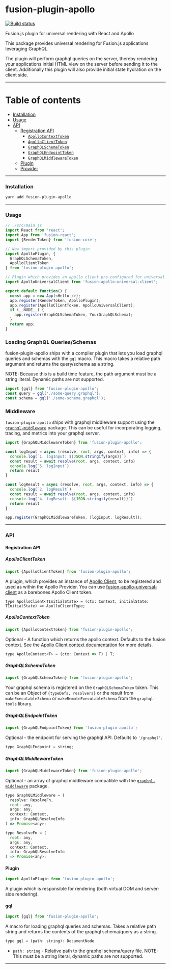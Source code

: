 # fusion-plugin-apollo

[![Build status](https://badge.buildkite.com/2ac76cfb209dae257969b7464a2c90834ed82705cfd5bfcc52.svg?branch=master)](https://buildkite.com/uberopensource/fusion-plugin-apollo)

Fusion.js plugin for universal rendering with React and Apollo

This package provides universal rendering for Fusion.js applications leveraging GraphQL. 

The plugin will perform graphql queries on the server, thereby rendering your applications initial HTML view on the server before sending it to the client. Additionally this plugin will also provide initial state hydration on the client side.

---

# Table of contents

- [Installation](#installation)
- [Usage](#usage)
- [API](#api)
  - [Registration API](#registration-api)
    - [`ApolloContextToken`](#apollocontexttoken)
    - [`ApolloClientToken`](#apolloclienttoken)
    - [`GraphQLSchemaToken`](#graphqlschematoken)
    - [`GraphQLEndpointToken`](#graphqlendpointtoken)
    - [`GraphQLMiddlewareToken`](#graphqlmiddlewaretoken)
  - [Plugin](#plugin)
  - [Provider](#providers)

---

### Installation

```sh
yarn add fusion-plugin-apollo
```

---

### Usage

```js
// ./src/main.js
import React from 'react';
import App from 'fusion-react';
import {RenderToken} from 'fusion-core';

// New import provided by this plugin
import ApolloPlugin, {
  GraphQLSchemaToken, 
  ApolloClientToken
} from 'fusion-plugin-apollo';

// Plugin which provides an apollo client pre-configured for universal rendering
import ApolloUniversalClient from 'fusion-apollo-universal-client';

export default function() {
  const app = new App(<Hello />);
  app.register(RenderToken, ApolloPlugin);
  app.register(ApolloClientToken, ApolloUniversalClient);
  if (__NODE__) {
    app.register(GraphQLSchemaToken, YourGraphQLSchema);
  }
  return app;
}
```

### Loading GraphQL Queries/Schemas

fusion-plugin-apollo ships with a compiler plugin that lets you load graphql queries and schemas with the `gql` macro. 
This macro takes a relative path argument and returns the query/schema as a string. 

NOTE: Because this is a build time feature, the path argument must be a string literal. Dynamic paths are not supported.

```js
import {gql} from 'fusion-plugin-apollo';
const query = gql('./some-query.graphql');
const schema = gql('./some-schema.graphql');
```

### Middleware

`fusion-plugin-apollo` ships with graphql middleware support using the [`graphql-middleware`](https://github.com/prisma/graphql-middleware/) package. This can be useful for incorporating logging, tracing, and metrics into your graphql server.

```js
import {GraphQLMiddlewareToken} from 'fusion-plugin-apollo';

const logInput = async (resolve, root, args, context, info) => {
  console.log(`1. logInput: ${JSON.stringify(args)}`)
  const result = await resolve(root, args, context, info)
  console.log(`5. logInput`)
  return result
}

const logResult = async (resolve, root, args, context, info) => {
  console.log(`2. logResult`)
  const result = await resolve(root, args, context, info)
  console.log(`4. logResult: ${JSON.stringify(result)}`)
  return result
}

app.register(GraphQLMiddlewareToken, [logInput, logResult]);
```

---

### API

#### Registration API

##### ApolloClientToken

```js
import {ApolloClientToken} from 'fusion-plugin-apollo';
```

A plugin, which provides an instance of [Apollo Client](https://www.apollographql.com/docs/react/api/apollo-client.html), to be registered and used as within the Apollo Provider. You can use [fusion-apollo-universal-client](https://github.com/fusionjs/fusion-apollo-universal-client) as a barebones Apollo Client token.

```flow
type ApolloClient<TInitialState> = (ctx: Context, initialState: TInitialState) => ApolloClientType;
```

##### ApolloContextToken

```js
import {ApolloContextToken} from 'fusion-plugin-apollo';
```

Optional - A function which returns the apollo context. Defaults to the fusion context. See the [Apollo Client context documentation](https://www.apollographql.com/docs/apollo-server/v2/essentials/data.html#context) for more details.

```js
type ApolloContext<T> = (ctx: Context => T) | T;
```

##### GraphQLSchemaToken

```js
import {GraphQLSchemaToken} from 'fusion-plugin-apollo';
```

Your graphql schema is registered on the `GraphQLSchemaToken` token. This can be an Object of `{typeDefs, resolvers}` or the result from `makeExecutableSchema` or `makeRemoteExecutableSchema` from the `graphql-tools` library.

##### GraphQLEndpointToken

```js
import {GraphQLEndpointToken} from 'fusion-plugin-apollo'; 
```

Optional - the endpoint for serving the graphql API. Defaults to `'/graphql'`.

```js
type GraphQLEndpoint = string;
```

##### GraphQLMiddlewareToken

```js
import {GraphQLMiddlewareToken} from 'fusion-plugin-apollo';
```

Optional - an array of graphql middleware compatible with the [`graphql-middleware`](https://github.com/prisma/graphql-middleware/) package.

```js
type GraphQLMiddleware = (
  resolve: ResolveFn,
  root: any,
  args: any,
  context: Context,
  info: GraphQLResolveInfo
) => Promise<any>;

type ResolveFn = (
  root: any,
  args: any,
  context: Context,
  info: GraphQLResolveInfo
) => Promise<any>;
```

#### Plugin

```js
import ApolloPlugin from 'fusion-plugin-apollo';
```

A plugin which is responsible for rendering (both virtual DOM and server-side rendering).

#### gql

```js
import {gql} from 'fusion-plugin-apollo';
```

A macro for loading graphql queries and schemas. Takes a relative path string and returns the contents of the graphql schema/query as a string.

```js
type gql = (path: string): DocumentNode 
```

- `path: string` - Relative path to the graphql schema/query file. NOTE: This must be a string literal, dynamic paths are not supported.

---
